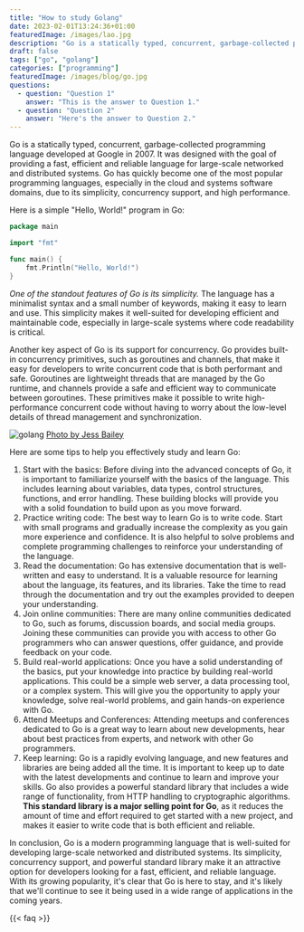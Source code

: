 ```yaml
---
title: "How to study Golang"
date: 2023-02-01T13:24:36+01:00
featuredImage: /images/lao.jpg
description: "Go is a statically typed, concurrent, garbage-collected programming language developed at Google in 2007."
draft: false
tags: ["go", "golang"]
categories: ["programming"]
featuredImage: /images/blog/go.jpg
questions:
  - question: "Question 1"
    answer: "This is the answer to Question 1."
  - question: "Question 2"
    answer: "Here's the answer to Question 2."
---
```


Go is a statically typed, concurrent, garbage-collected programming language developed at Google in 2007. It was designed with the goal of providing a fast, efficient and reliable language for large-scale networked and distributed systems. Go has quickly become one of the most popular programming languages, especially in the cloud and systems software domains, due to its simplicity, concurrency support, and high performance.

Here is a simple "Hello, World!" program in Go:

```go {linenos=table,linenostart=1}
package main

import "fmt"

func main() {
    fmt.Println("Hello, World!")
}
```

*One of the standout features of Go is its simplicity.* The language has a minimalist syntax and a small number of keywords, making it easy to learn and use. This simplicity makes it well-suited for developing efficient and maintainable code, especially in large-scale systems where code readability is critical.

Another key aspect of Go is its support for concurrency. Go provides built-in concurrency primitives, such as goroutines and channels, that make it easy for developers to write concurrent code that is both performant and safe. Goroutines are lightweight threads that are managed by the Go runtime, and channels provide a safe and efficient way to communicate between goroutines. These primitives make it possible to write high-performance concurrent code without having to worry about the low-level details of thread management and synchronization.

![golang](/images/blog/go.jpg)
[Photo by Jess Bailey](http://reneefrench.blogspot.com/)

Here are some tips to help you effectively study and learn Go:

1. Start with the basics: Before diving into the advanced concepts of Go, it is important to familiarize yourself with the basics of the language. This includes learning about variables, data types, control structures, functions, and error handling. These building blocks will provide you with a solid foundation to build upon as you move forward.
2. Practice writing code: The best way to learn Go is to write code. Start with small programs and gradually increase the complexity as you gain more experience and confidence. It is also helpful to solve problems and complete programming challenges to reinforce your understanding of the language.
3. Read the documentation: Go has extensive documentation that is well-written and easy to understand. It is a valuable resource for learning about the language, its features, and its libraries. Take the time to read through the documentation and try out the examples provided to deepen your understanding.
4. Join online communities: There are many online communities dedicated to Go, such as forums, discussion boards, and social media groups. Joining these communities can provide you with access to other Go programmers who can answer questions, offer guidance, and provide feedback on your code.
5. Build real-world applications: Once you have a solid understanding of the basics, put your knowledge into practice by building real-world applications. This could be a simple web server, a data processing tool, or a complex system. This will give you the opportunity to apply your knowledge, solve real-world problems, and gain hands-on experience with Go.
6. Attend Meetups and Conferences: Attending meetups and conferences dedicated to Go is a great way to learn about new developments, hear about best practices from experts, and network with other Go programmers.
7. Keep learning: Go is a rapidly evolving language, and new features and libraries are being added all the time. It is important to keep up to date with the latest developments and continue to learn and improve your skills.
Go also provides a powerful standard library that includes a wide range of functionality, from HTTP handling to cryptographic algorithms. **This standard library is a major selling point for Go**, as it reduces the amount of time and effort required to get started with a new project, and makes it easier to write code that is both efficient and reliable.

In conclusion, Go is a modern programming language that is well-suited for developing large-scale networked and distributed systems. Its simplicity, concurrency support, and powerful standard library make it an attractive option for developers looking for a fast, efficient, and reliable language. With its growing popularity, it's clear that Go is here to stay, and it's likely that we'll continue to see it being used in a wide range of applications in the coming years.

{{< faq >}}
